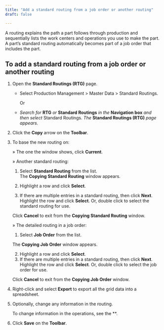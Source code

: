 ```yaml
---
title: "Add a standard routing from a job order or another routing"
draft: false

---
```


A routing explains the path a part follows through production and sequentially lists the work centers and operations you use to make the part. A part’s standard routing automatically becomes part of a job order that includes the part.

## To add a standard routing from a job order or another routing

1.  Open the **Standard Routings (RTG)** page.

    - Select Production Management > Master Data > Standard Routings.

        Or

    -  *Search for* **RTG** *or* **Standard Routings** *in the* **Navigation box** *and then select* Standard Routings. *The* **Standard Routings (RTG)** *page appears.*

2.  Click the **Copy** arrow on the **Toolbar**.
3.  To base the new routing on:

    » The one the window shows, click **Current**.

    » Another standard routing:

    1. Select **Standard Routing** from the list.
    <br>The **Copying Standard Routing** window appears.

    2.  Highlight a row and click **Select**.
    3.  If there are multiple entries in a standard routing, then click **Next**. Highlight the row and click **Select**. Or, double click to select the standard routing for use.

    Click **Cancel** to exit from the **Copying Standard Routing** window.

    » The detailed routing in a job order:

    1.  Select **Job Order** from the list.

    The **Copying Job Order** window appears.

    2.  Highlight a row and click **Select**.
    3.  If there are multiple entries in a standard routing, then click **Next**. Highlight the row and click **Select**. Or, double click to select the job order for use.

    Click **Cancel** to exit from the **Copying Job Order** window.

4.  Right-click and select **Export** to export all the grid data into a spreadsheet.
5.  Optionally, change any information in the routing.

    To change information in the operations, see the **.

6.  Click **Save** on the **Toolbar**.